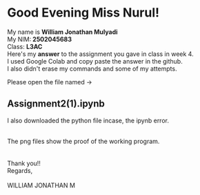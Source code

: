 <h1>Good Evening Miss Nurul!</h1>

My name is <b>William Jonathan Mulyadi</b><br>My NIM:<b> 2502045683</b><br>Class: <b>L3AC</b>
<br>
Here's my <b>answer</b> to the assignment you gave in class in week 4.<br>
I used Google Colab and copy paste the answer in the github.<br>
I also didn't erase my commands and some of my attempts.<br>

Please open the file named -> <h2>Assignment2(1).ipynb</h2>

I also downloaded the python file incase, the ipynb error.

<br>
The  png files show the proof of the working program.<br>

<br>
<br>
Thank you!!
<br>
Regards,
<br>
<br>
WILLIAM JONATHAN M
